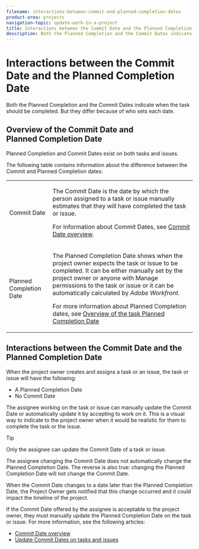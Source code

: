 ```yaml
---
filename: interactions-between-commit-and-planned-completion-dates
product-area: projects
navigation-topic: update-work-in-a-project
title: Interactions between the Commit Date and the Planned Completion Date
description: Both the Planned Completion and the Commit Dates indicate when the task should be completed. But they differ because of who sets each date.
---
```


# Interactions between the Commit Date and the Planned Completion Date

Both the Planned Completion and the Commit Dates indicate when the task should be completed. But they differ because of who sets each date.

## Overview of the Commit Date and Planned&nbsp;Completion Date

Planned Completion and Commit Dates exist on both tasks and issues.

The following table contains information about the difference between the Commit and Planned Completion dates:

<table cellspacing="0"> 
 <col> 
 <col> 
 <tbody> 
  <tr> 
   <td role="rowheader">Commit Date</td> 
   <td> <p>The Commit Date is the date by which the person assigned to a task or issue manually estimates that they will have completed the task or issue.</p> <p>For information about Commit Dates, see <a href="../../../manage-work/projects/updating-work-in-a-project/overview-of-commit-dates.md" class="MCXref xref">Commit Date overview</a>.</p> </td> 
  </tr> 
  <tr> 
   <td role="rowheader">Planned Completion Date</td> 
   <td> <p>The Planned Completion Date shows when the project owner expects the task or issue to be completed. It can be either manually set by the project owner or anyone with Manage permissions to the task or issue or it can be automatically calculated by <em>Adobe Workfront</em>.</p> <p>For more information about Planned Completion dates, see <a href="../../../manage-work/tasks/task-information/task-planned-completion-date.md" class="MCXref xref">Overview of the task Planned Completion Date</a></p> </td> 
  </tr> 
 </tbody> 
</table>

## Interactions between the Commit Date and the Planned Completion Date

When the project owner creates and assigns a task or an issue, the task or issue will have the following:

* A Planned Completion Date
* No Commit Date

The assignee working on the task or issue can manually update the Commit Date or automatically update it by accepting to work on it.&nbsp;This is a visual way to indicate to the project owner when it would be realistic for them to complete the task or the issue.

>[!TIP]
>
>Only the assignee can update the Commit Date of a task or issue.

The assignee changing the Commit Date does not automatically change the Planned Completion Date.&nbsp;The reverse is also true: changing the Planned Completion Date will not change the Commit Date.

When the Commit Date changes to a date later than the Planned Completion Date, the Project&nbsp;Owner gets notified that this change occurred and it could impact the timeline of the project.

If the Commit Date offered by the assignee is acceptable to the project owner, they must manually update the Planned Completion Date on the task or issue. For more information, see the following articles:

* [Commit Date overview](../../../manage-work/projects/updating-work-in-a-project/overview-of-commit-dates.md) 
* [Update Commit Dates on tasks and issues](../../../manage-work/projects/updating-work-in-a-project/update-commit-date-on-tasks-and-issues.md)

